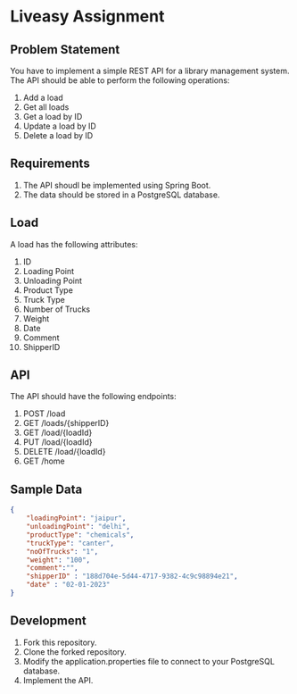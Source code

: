 # Liveasy Assignment

## Problem Statement
You have to implement a simple REST API for a library management system. The API should be able to perform the following operations:
1. Add a load
2. Get all loads
3. Get a load by ID
4. Update a load by ID
5. Delete a load by ID

## Requirements
1. The API shoudl be implemented using Spring Boot.
2. The data should be stored in a PostgreSQL database.

## Load
A load has the following attributes:
1. ID
2. Loading Point
3. Unloading Point
4. Product Type
5. Truck Type
6. Number of Trucks
7. Weight
8. Date
9. Comment
10. ShipperID

## API
The API should have the following endpoints:
1. POST /load
2. GET /loads/{shipperID}
3. GET /load/{loadId}
4. PUT /load/{loadId}
5. DELETE /load/{loadId}
6. GET /home

## Sample Data
```json
{
	"loadingPoint": "jaipur",
	"unloadingPoint": "delhi",
	"productType": "chemicals",
	"truckType": "canter",
	"noOfTrucks": "1",
	"weight": "100",
    "comment":"",
	"shipperID" : "188d704e-5d44-4717-9382-4c9c98894e21",
	"date" : "02-01-2023"
}
```

## Development
1. Fork this repository.
2. Clone the forked repository.
3. Modify the application.properties file to connect to your PostgreSQL database.
4. Implement the API.
